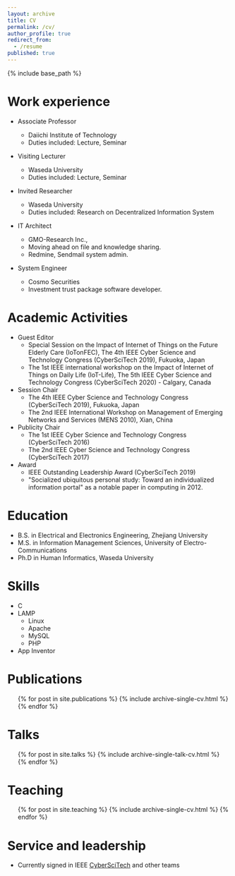 ```yaml
---
layout: archive
title: CV
permalink: /cv/
author_profile: true
redirect_from:
  - /resume
published: true
---
```


{% include base_path %}


Work experience
======
* Associate Professor
  * Daiichi Institute of Technology
  * Duties included: Lecture, Seminar

* Visiting Lecturer
  * Waseda University
  * Duties included: Lecture, Seminar

* Invited Researcher
  * Waseda University
  * Duties included: Research on Decentralized Information System
  
* IT Architect
  * GMO-Research Inc.,
  * Moving ahead on file and knowledge sharing.
  * Redmine, Sendmail system admin.
  
* System Engineer
  * Cosmo Securities
  * Investment trust package software developer.

Academic Activities
======
* Guest Editor
  * Special Session on the Impact of Internet of Things on the Future Elderly Care (IoTonFEC), The 4th IEEE Cyber Science and Technology Congress (CyberSciTech 2019), Fukuoka, Japan
  * The 1st IEEE international workshop on the Impact of Internet of Things on Daily Life (IoT-Life), The 5th IEEE Cyber Science and Technology Congress (CyberSciTech 2020) - Calgary, Canada 
* Session Chair
  * The 4th IEEE Cyber Science and Technology Congress (CyberSciTech 2019), Fukuoka, Japan
  * The 2nd IEEE International Workshop on Management of Emerging Networks and Services (MENS 2010), Xian, China
* Publicity Chair
  * The 1st IEEE Cyber Science and Technology Congress (CyberSciTech 2016)
  * The 2nd IEEE Cyber Science and Technology Congress (CyberSciTech 2017)
* Award
  * IEEE Outstanding Leadership Award (CyberSciTech 2019)
  * "Socialized ubiquitous personal study: Toward an individualized information portal" as a notable paper in computing in 2012.

Education
======
* B.S. in Electrical and Electronics Engineering, Zhejiang University
* M.S. in Information Management Sciences, University of Electro-Communications
* Ph.D in Human Informatics, Waseda University

Skills
======
* C
* LAMP
  * Linux
  * Apache
  * MySQL
  * PHP
* App Inventor

Publications
======
  <ul>{% for post in site.publications %}
    {% include archive-single-cv.html %}
  {% endfor %}</ul>
  
Talks
======
  <ul>{% for post in site.talks %}
    {% include archive-single-talk-cv.html %}
  {% endfor %}</ul>
  
Teaching
======
  <ul>{% for post in site.teaching %}
    {% include archive-single-cv.html %}
  {% endfor %}</ul>
  
Service and leadership
======
* Currently signed in IEEE [CyberSciTech](http://cyber-science.org/) and other teams
